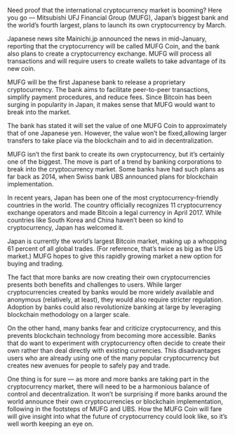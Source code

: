 Need proof that the international cryptocurrency market is booming? Here you go — Mitsubishi UFJ Financial Group (MUFG), Japan’s biggest bank and the world’s fourth largest, plans to launch its own cryptocurrency by March.

Japanese news site Mainichi.jp announced the news in mid-January, reporting that the cryptocurrency will be called MUFG Coin, and the bank also plans to create a cryptocurrency exchange. MUFG will process all transactions and will require users to create wallets to take advantage of its new coin.

MUFG will be the first Japanese bank to release a proprietary cryptocurrency. The bank aims to facilitate peer-to-peer transactions, simplify payment procedures, and reduce fees. Since Bitcoin has been surging in popularity in Japan, it makes sense that MUFG would want to break into the market.

The bank has stated it will set the value of one MUFG Coin to approximately that of one Japanese yen. However, the value won’t be fixed,allowing larger transfers to take place via the blockchain and to aid in decentralization.

MUFG isn’t the first bank to create its own cryptocurrency, but it’s certainly one of the biggest. The move is part of a trend by banking corporations to break into the cryptocurrency market. Some banks have had such plans as far back as 2014, when Swiss bank UBS announced plans for blockchain implementation.

In recent years, Japan has been one of the most cryptocurrency-friendly countries in the world. The country officially recognizes 11 cryptocurrency exchange operators and made Bitcoin a legal currency in April 2017. While countries like South Korea and China haven’t been so kind to cryptocurrency, Japan has welcomed it.

Japan is currently the world’s largest Bitcoin market, making up a whopping 61 percent of all global trades. (For reference, that’s twice as big as the US market.) MUFG hopes to give this rapidly growing market a new option for buying and trading.

The fact that more banks are now creating their own cryptocurrencies presents both benefits and challenges to users. While larger cryptocurrencies created by banks would be more widely available and anonymous (relatively, at least), they would also require stricter regulation. Adoption by banks could also revolutionize banking at large by leveraging blockchain methodology on a larger scale.

On the other hand, many banks fear and criticize cryptocurrency, and this prevents blockchain technology from becoming more accessible. Banks that do want to experiment with cryptocurrency often decide to create their own rather than deal directly with existing currencies. This disadvantages users who are already using one of the many popular cryptocurrency but creates new avenues for people to safely pay and trade.

One thing is for sure — as more and more banks are taking part in the cryptocurrency market, there will need to be a harmonious balance of control and decentralization. It won’t be surprising if more banks around the world announce their own cryptocurrencies or blockchain implementation, following in the footsteps of MUFG and UBS. How the MUFG Coin will fare will give insight into what the future of cryptocurrency could look like, so it’s well worth keeping an eye on.

